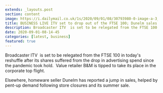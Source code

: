 ```yaml
---
extends: _layouts.post
section: content
image: https://i.dailymail.co.uk/1s/2020/09/01/08/30793980-0-image-a-3_1598944194396.jpg 
title: BUSINESS LIVE ITV set to drop out of the FTSE 100; Dunelm sales jump; STV slumps to a loss 
description: Broadcaster ITV  is set to be relegated from the FTSE 100 in todays reshuffle after its shares suffered from the drop in advertising spend since the pandemic took hold.  
date: 2020-09-01-08-14-45 
categories: [latest, business] 
featured: true 
--- 
```

Broadcaster ITV  is set to be relegated from the FTSE 100 in today's reshuffle after its shares suffered from the drop in advertising spend since the pandemic took hold.  Value retailer B&M is tipped to take its place in the corporate top flight. 

Elsewhere, homeware seller Dunelm has reported a jump in sales, helped by pent-up demand following store closures and its summer sale.



